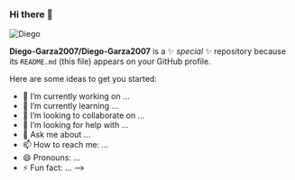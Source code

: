 ### Hi there 👋

![Diego](https://github.com/Diego-Garza2007/Diego-Garza2007/assets/83521725/1d8b5e9b-ced3-43e8-bcae-638c1391f424)


**Diego-Garza2007/Diego-Garza2007** is a ✨ _special_ ✨ repository because its `README.md` (this file) appears on your GitHub profile.

Here are some ideas to get you started:

- 🔭 I’m currently working on ...
- 🌱 I’m currently learning ...
- 👯 I’m looking to collaborate on ...
- 🤔 I’m looking for help with ...
- 💬 Ask me about ...
- 📫 How to reach me: ...
- 😄 Pronouns: ...
- ⚡ Fun fact: ...
-->
